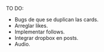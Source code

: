 TO DO:
- Bugs de que se duplican las cards.
- Arreglar likes.
- Implementar follows.
- Integrar dropbox en posts.
- Audio.